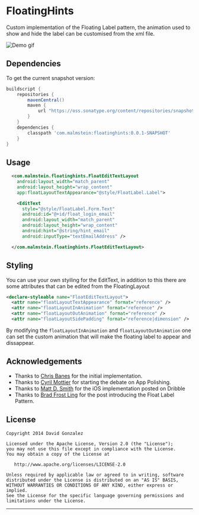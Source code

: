 FloatingHints
=============

Custom implementation of the Floating Label pattern, the animation used to show and hide the label
can be customised from the xml file.

![Demo gif](https://github.com/malmstein/FloatingHints/blob/master/floating.gif)

Dependencies
------------

To get the current snapshot version:

```groovy
buildscript {
    repositories {    
        mavenCentral()        
        maven {        
            url "https://oss.sonatype.org/content/repositories/snapshots/"            
        }        
    }    
    dependencies {    
        classpath 'com.malmstein:floatinghints:0.0.1-SNAPSHOT'        
    }    
}
```

Usage
-----

```xml
  <com.malmstein.floatinghints.FloatEditTextLayout    
    android:layout_width="match_parent"
    android:layout_height="wrap_content"
    app:floatLayoutTextAppearance="@style/FloatLabel.Label">

    <EditText
      style="@style/FloatLabel.Form.Text"
      android:id="@+id/float_login_email"
      android:layout_width="match_parent"
      android:layout_height="wrap_content"
      android:hint="@string/hint_email"
      android:inputType="textEmailAddress" />

  </com.malmstein.floatinghints.FloatEditTextLayout>

```

Styling
-------

You can use your own styiling for the EditText, in addition to this there are some attributes
that can be edited from the FloatingLayout

```xml
<declare-styleable name="FloatEditTextLayout">
  <attr name="floatLayoutTextAppearance" format="reference" />
  <attr name="floatLayoutInAnimation" format="reference" />
  <attr name="floatLayoutOutAnimation" format="reference" />
  <attr name="floatLayoutSidePadding" format="reference|dimension" />

```

By modifying the `floatLayoutInAnimation` and `floatLayoutOutAnimation` one can set the custom 
animation that will make the floating label to appear and dissappear.


Acknowledgements
----------------

* Thanks to [Chris Banes][1] for the initial implementation.
* Thanks to [Cyril Mottier][2] for starting the debate on App Polishing.
* Thanks to [Matt D. Smith][3] for the iOS implementation posted on Dribble
* Thanks to [Brad Frost Ling][4] for the post introducing the Float Label Pattern.

License
-------

    Copyright 2014 David Gonzalez

    Licensed under the Apache License, Version 2.0 (the "License");
    you may not use this file except in compliance with the License.
    You may obtain a copy of the License at

       http://www.apache.org/licenses/LICENSE-2.0

    Unless required by applicable law or agreed to in writing, software
    distributed under the License is distributed on an "AS IS" BASIS,
    WITHOUT WARRANTIES OR CONDITIONS OF ANY KIND, either express or implied.
    See the License for the specific language governing permissions and
    limitations under the License.


---

 [1]: https://plus.google.com/+ChrisBanes/posts/5Ejaq51UWGo
 [2]: https://plus.google.com/118417777153109946393/posts/ewdTd7bNw29
 [3]: https://dribbble.com/shots/1254439--GIF-Mobile-Form-Interaction
 [4]: http://bradfrostweb.com/blog/post/float-label-pattern/